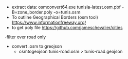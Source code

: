 - extract data:
    osmconvert64.exe tunisia-latest.osm.pbf -B=zone_border.poly -o=tunis.osm
- To outline Geographical Borders (osm tool)  https://www.informationfreeway.org/
- to get poly file https://github.com/jameschevalier/cities

-filter over road only

- convert .osm to greojson
    - osmtogeojson tunis-road.osm > tunis-road.geojson